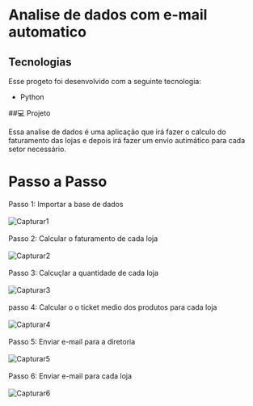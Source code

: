  <h1>Analise de dados com e-mail automatico</h1>
 
 ## Tecnologias
 
 Esse progeto foi desenvolvido com a seguinte tecnologia:
 - Python
 
 ##💻 Projeto
 
 Essa analise de dados é  uma aplicação que irá fazer o calculo do faturamento das lojas e depois  irá fazer um envio autimático para cada setor necessário.
# Passo a Passo 
Passo 1: Importar a base de dados
<br>
<br>
![Capturar1](https://user-images.githubusercontent.com/65466044/107314775-2b4ab900-6a74-11eb-8fb6-97a151ff22fb.PNG)
<br>
<br>
Passo 2: Calcular o faturamento de cada loja
<br>
<br>
![Capturar2](https://user-images.githubusercontent.com/65466044/107315028-a14f2000-6a74-11eb-814f-a6ac404674ad.PNG)
<br>
<br>
Passo 3: Calcuçlar a quantidade de cada loja
<br>
<br>
![Capturar3](https://user-images.githubusercontent.com/65466044/107315105-cc397400-6a74-11eb-9ad4-c640d1d97c44.PNG)
<br>
<br>
passo 4: Calcular o o ticket medio dos produtos para cada loja
<br>
<br>
![Capturar4](https://user-images.githubusercontent.com/65466044/107315652-e758b380-6a75-11eb-8eef-a93807af7423.PNG)
<br>
<br>
Passo 5: Enviar e-mail para a diretoria
<br>
<br>
![Capturar5](https://user-images.githubusercontent.com/65466044/107316314-220f1b80-6a77-11eb-8c6f-5871b8673216.PNG)
<br>
<br>
Passo 6: Enviar e-mail para cada loja
<br>
<br>
![Capturar6](https://user-images.githubusercontent.com/65466044/107316556-a1045400-6a77-11eb-854d-10a48f555336.PNG)
